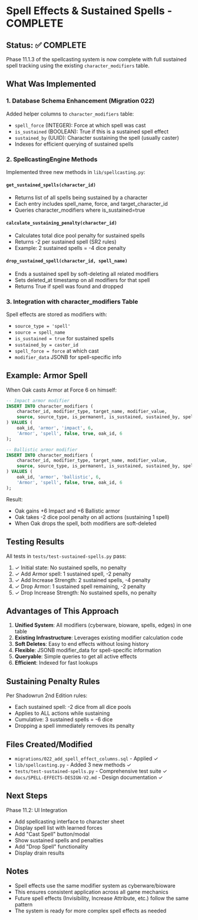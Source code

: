 # Spell Effects & Sustained Spells - COMPLETE

## Status: ✅ COMPLETE

Phase 11.1.3 of the spellcasting system is now complete with full sustained spell tracking using the existing `character_modifiers` table.

## What Was Implemented

### 1. Database Schema Enhancement (Migration 022)
Added helper columns to `character_modifiers` table:
- `spell_force` (INTEGER): Force at which spell was cast
- `is_sustained` (BOOLEAN): True if this is a sustained spell effect
- `sustained_by` (UUID): Character sustaining the spell (usually caster)
- Indexes for efficient querying of sustained spells

### 2. SpellcastingEngine Methods
Implemented three new methods in `lib/spellcasting.py`:

#### `get_sustained_spells(character_id)`
- Returns list of all spells being sustained by a character
- Each entry includes spell_name, force, and target_character_id
- Queries character_modifiers where is_sustained=true

#### `calculate_sustaining_penalty(character_id)`
- Calculates total dice pool penalty for sustained spells
- Returns -2 per sustained spell (SR2 rules)
- Example: 2 sustained spells = -4 dice penalty

#### `drop_sustained_spell(character_id, spell_name)`
- Ends a sustained spell by soft-deleting all related modifiers
- Sets deleted_at timestamp on all modifiers for that spell
- Returns True if spell was found and dropped

### 3. Integration with character_modifiers Table
Spell effects are stored as modifiers with:
- `source_type = 'spell'`
- `source = spell_name`
- `is_sustained = true` for sustained spells
- `sustained_by = caster_id`
- `spell_force = force` at which cast
- `modifier_data` JSONB for spell-specific info

## Example: Armor Spell

When Oak casts Armor at Force 6 on himself:

```sql
-- Impact armor modifier
INSERT INTO character_modifiers (
    character_id, modifier_type, target_name, modifier_value,
    source, source_type, is_permanent, is_sustained, sustained_by, spell_force
) VALUES (
    oak_id, 'armor', 'impact', 6,
    'Armor', 'spell', false, true, oak_id, 6
);

-- Ballistic armor modifier
INSERT INTO character_modifiers (
    character_id, modifier_type, target_name, modifier_value,
    source, source_type, is_permanent, is_sustained, sustained_by, spell_force
) VALUES (
    oak_id, 'armor', 'ballistic', 6,
    'Armor', 'spell', false, true, oak_id, 6
);
```

Result:
- Oak gains +6 Impact and +6 Ballistic armor
- Oak takes -2 dice pool penalty on all actions (sustaining 1 spell)
- When Oak drops the spell, both modifiers are soft-deleted

## Testing Results

All tests in `tests/test-sustained-spells.py` pass:

1. ✓ Initial state: No sustained spells, no penalty
2. ✓ Add Armor spell: 1 sustained spell, -2 penalty
3. ✓ Add Increase Strength: 2 sustained spells, -4 penalty
4. ✓ Drop Armor: 1 sustained spell remaining, -2 penalty
5. ✓ Drop Increase Strength: No sustained spells, no penalty

## Advantages of This Approach

1. **Unified System**: All modifiers (cyberware, bioware, spells, edges) in one table
2. **Existing Infrastructure**: Leverages existing modifier calculation code
3. **Soft Deletes**: Easy to end effects without losing history
4. **Flexible**: JSONB modifier_data for spell-specific information
5. **Queryable**: Simple queries to get all active effects
6. **Efficient**: Indexed for fast lookups

## Sustaining Penalty Rules

Per Shadowrun 2nd Edition rules:
- Each sustained spell: -2 dice from all dice pools
- Applies to ALL actions while sustaining
- Cumulative: 3 sustained spells = -6 dice
- Dropping a spell immediately removes its penalty

## Files Created/Modified

- `migrations/022_add_spell_effect_columns.sql` - Applied ✓
- `lib/spellcasting.py` - Added 3 new methods ✓
- `tests/test-sustained-spells.py` - Comprehensive test suite ✓
- `docs/SPELL-EFFECTS-DESIGN-V2.md` - Design documentation ✓

## Next Steps

Phase 11.2: UI Integration
- Add spellcasting interface to character sheet
- Display spell list with learned forces
- Add "Cast Spell" button/modal
- Show sustained spells and penalties
- Add "Drop Spell" functionality
- Display drain results

## Notes

- Spell effects use the same modifier system as cyberware/bioware
- This ensures consistent application across all game mechanics
- Future spell effects (Invisibility, Increase Attribute, etc.) follow the same pattern
- The system is ready for more complex spell effects as needed

